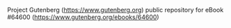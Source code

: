 Project Gutenberg (https://www.gutenberg.org) public repository for eBook #64600 (https://www.gutenberg.org/ebooks/64600)
